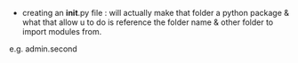 - creating an __init__.py file :
will actually make that folder a python package
& what that allow u to do is reference the folder name & other folder to import modules from.

e.g. admin.second